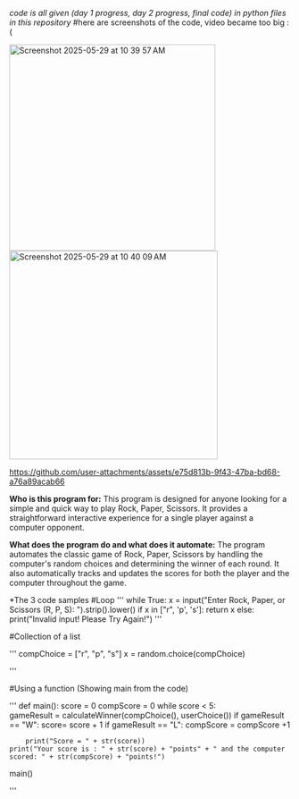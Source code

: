 *code is all given (day 1 progress, day 2 progress, final code) in python files in this repository*
#here are screenshots of the code, video became too big :( 

<img width="369" alt="Screenshot 2025-05-29 at 10 39 57 AM" src="https://github.com/user-attachments/assets/453efa52-0530-4ecf-b090-06fb0e7639e2" />

<img width="373" alt="Screenshot 2025-05-29 at 10 40 09 AM" src="https://github.com/user-attachments/assets/276a3605-0bee-4649-af01-b47e72ef0af7" />

https://github.com/user-attachments/assets/e75d813b-9f43-47ba-bd68-a76a89acab66

**Who is this program for:**
 This program is designed for anyone looking for a simple and quick way to play Rock, Paper, Scissors. It provides a straightforward interactive experience for a single player against a computer opponent.

**What does the program do and what does it automate:**
 The program automates the classic game of Rock, Paper, Scissors by handling the computer's random choices and determining the winner of each round. It also automatically tracks and updates the scores for both the player and the computer throughout the game.



*The 3 code samples
#Loop
''' 
 while True:
        x = input("Enter Rock, Paper, or Scissors (R, P, S):  ").strip().lower()
        if x in ["r", 'p', 's']:
            return x
        else:
            print("Invalid input! Please Try Again!")
'''

#Collection of a list

'''
    compChoice = ["r", "p", "s"]
    x = random.choice(compChoice)
    
'''

#Using a function (Showing main from the code)

'''
def main(): 
    score = 0
    compScore = 0
    while score < 5:   
        gameResult = calculateWinner(compChoice(), userChoice())
        if gameResult == "W":
            score= score + 1
        if gameResult == "L":
            compScore = compScore +1
    
        print("Score = " + str(score))      
    print("Your score is : " + str(score) + "points" + " and the computer scored: " + str(compScore) + "points!")
    
main()
 

'''


